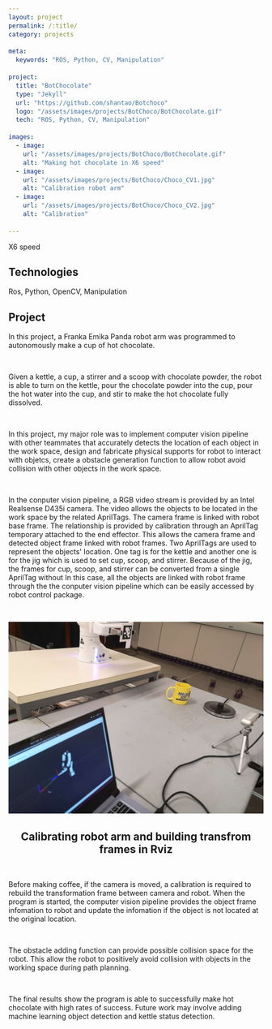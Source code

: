 ```yaml
---
layout: project
permalink: /:title/
category: projects

meta:
  keywords: "ROS, Python, CV, Manipulation"

project:
  title: "BotChocolate"
  type: "Jekyll"
  url: "https://github.com/shantao/Botchoco"
  logo: "/assets/images/projects/BotChoco/BotChocolate.gif"
  tech: "ROS, Python, CV, Manipulation"

images:
  - image:
    url: "/assets/images/projects/BotChoco/BotChocolate.gif"
    alt: "Making hot chocolate in X6 speed"
  - image:
    url: "/assets/images/projects/BotChoco/Choco_CV1.jpg"
    alt: "Calibration robot arm"
  - image:
    url: "/assets/images/projects/BotChoco/Choco_CV2.jpg"
    alt: "Calibration"

---
```




X6 speed 

## Technologies
Ros, Python, OpenCV, Manipulation

## Project
<p>In this project, a Franka Emika Panda robot arm was programmed to autonomously make a cup of hot chocolate.</p>
<br>

<p>Given a kettle, a cup, a stirrer and a scoop with chocolate powder, the robot is able to turn on the kettle, pour the chocolate powder into the cup, pour the hot water into the cup, and stir to make the hot chocolate fully dissolved.</p>
<br>
<p>In this project, my major role was to implement computer vision pipeline with other teammates that accurately detects the location of each object in the work space, design and fabricate physical supports for robot to interact with objetcs, create a obstacle generation function to allow robot avoid collision with other objects in the work space.</p>
<br>
<p>In the conputer vision pipeline, a RGB video stream is provided by an Intel Realsense D435i camera. The video allows the objects to be located in the work space by the related AprilTags. The camera frame is linked with robot base frame. The relationship is provided by calibration through an AprilTag temporary attached to the end effector. This allows the camera frame and detected object frame linked with robot frames. Two AprilTags are used to represent the objects' location. One tag is for the kettle and another one is for the jig which is used to set cup, scoop, and stirrer. Because of the jig, the frames for cup, scoop, and stirrer can be converted from a single AprilTag without  In this case, all the objects are linked with robot frame through the the conputer vision pipeline which can be easily accessed by robot control package.</p>
<br>

![Calibrating robot arm](/assets/images/projects/BotChoco/Choco_CV1.jpg)
<center><h2>Calibrating robot arm and building transfrom frames in Rviz</h2></center>

<br>
<p>Before making coffee, if the camera is moved, a calibration is required to rebuild the transformation frame between camera and robot. When the program is started, the computer vision pipeline provides the object frame infomation to robot and update the infomation if the object is not located at the original location. </p>
<br>
<p>The obstacle adding function can provide possible collision space for the robot. This allow the robot to positively avoid collision with objects in the working space during path planning.</p>
<br>
<p>The final results show the program is able to successfully make hot chocolate with high rates of success. Future work may involve adding machine learning object detection and kettle status detection.</p>

<br><br>

